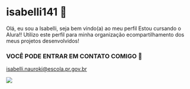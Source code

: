 # isabelli141 💙
Olá, eu sou a Isabelli, seja bem vindo(a) ao meu perfil
Estou cursando o Alura!!
Utilizo este perfil para minha organização ecompartilhamento dos meus projetos desenvolvidos! 


### VOCÊ PODE ENTRAR EM CONTATO COMIGO 💙
isabelli.nauroki@escola.pr.gov.br












![](https://media1.tenor.com/m/jvsVBSMabc4AAAAC/rose-cat-give-give-rose-to-cat.gif)


